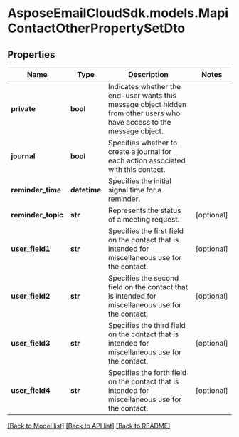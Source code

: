 # AsposeEmailCloudSdk.models.MapiContactOtherPropertySetDto
## Properties
Name | Type | Description | Notes
------------ | ------------- | ------------- | -------------
**private** | **bool** | Indicates whether the end-user wants this message object hidden from other users who have access to the message object.              | 
**journal** | **bool** | Specifies whether to create a journal for each action associated with this contact.              | 
**reminder_time** | **datetime** | Specifies the initial signal time for a reminder.              | 
**reminder_topic** | **str** | Represents the status of a meeting request.              | [optional] 
**user_field1** | **str** | Specifies the first field on the contact that is intended for miscellaneous use for the contact.              | [optional] 
**user_field2** | **str** | Specifies the second field on the contact that is intended for miscellaneous use for the contact.              | [optional] 
**user_field3** | **str** | Specifies the third field on the contact that is intended for miscellaneous use for the contact.              | [optional] 
**user_field4** | **str** | Specifies the forth field on the contact that is intended for miscellaneous use for the contact.              | [optional] 



[[Back to Model list]](README.md#documentation-for-models) [[Back to API list]](README.md#documentation-for-api-endpoints) [[Back to README]](README.md)



